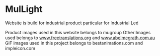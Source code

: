 # MulLight

Website is build for industrial product particular for Industrial Led

Product images used in this website belongs to mugroup
Other Images used belongs to www.freetranslations.org and www.abelmcgrath.com.au
GIF images used in this project belongs to bestanimations.com and impleicon.com
